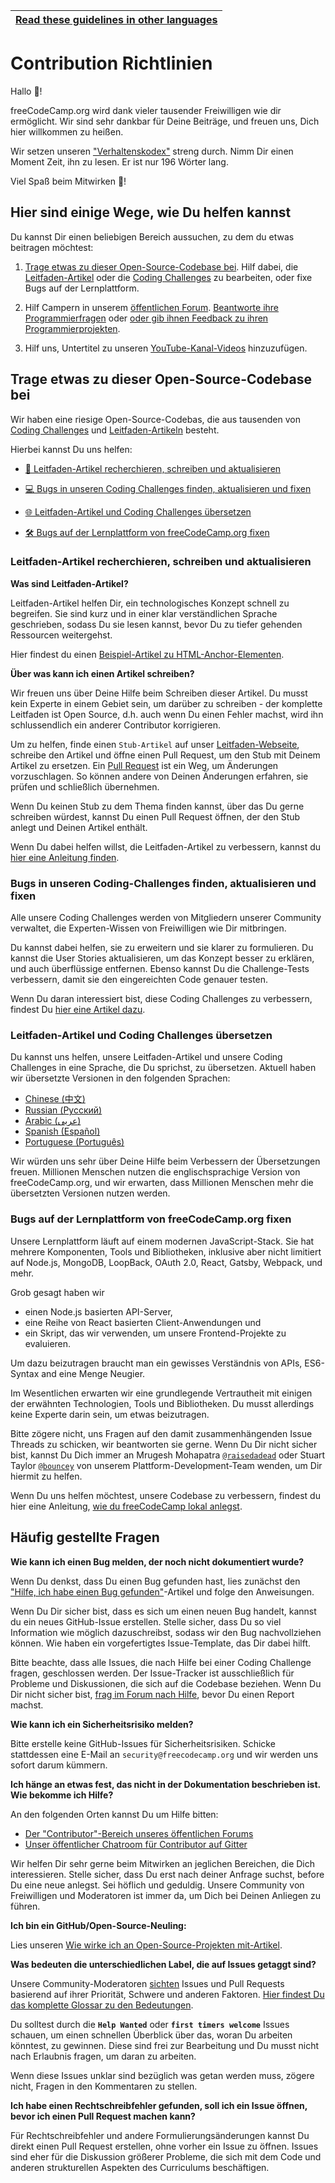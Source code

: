 <!-- do not translate this -->
| [Read these guidelines in other languages](/docs/i18n-languages) |
|-|
<!-- do not translate this -->

# Contribution Richtlinien

Hallo 👋!

freeCodeCamp.org wird dank vieler tausender Freiwilligen wie dir ermöglicht. Wir sind sehr dankbar für Deine Beiträge, und freuen uns, Dich hier willkommen zu heißen.

Wir setzen unseren ["Verhaltenskodex"](https://www.freecodecamp.org/code-of-conduct) streng durch. Nimm Dir einen Moment Zeit, ihn zu lesen. Er ist nur 196 Wörter lang.

Viel Spaß beim Mitwirken 🎉!

## Hier sind einige Wege, wie Du helfen kannst

Du kannst Dir einen beliebigen Bereich aussuchen, zu dem du etwas beitragen möchtest:

1. [Trage etwas zu dieser Open-Source-Codebase bei](#Trage-etwas-zu-dieser-Open-Source-Codebase-bei). Hilf dabei, die [Leitfaden-Artikel](https://guide.freecodecamp.org/) oder die [Coding Challenges](https://learn.freecodecamp.org/) zu bearbeiten, oder fixe Bugs auf der Lernplattform.

2. Hilf Campern in unserem [öffentlichen Forum](https://www.freecodecamp.org/forum/). [Beantworte ihre Programmierfragen](https://www.freecodecamp.org/forum/?max_posts=1) oder [oder gib ihnen Feedback zu ihren Programmierprojekten](https://www.freecodecamp.org/forum/c/project-feedback?max_posts=1).

3. Hilf uns, Untertitel zu unseren [YouTube-Kanal-Videos](https://www.youtube.com/channel/UC8butISFwT-Wl7EV0hUK0BQ/videos) hinzuzufügen.

## Trage etwas zu dieser Open-Source-Codebase bei

Wir haben eine riesige Open-Source-Codebas, die aus tausenden von [Coding Challenges](https://learn.freecodecamp.org) und [Leitfaden-Artikeln](https://guide.freecodecamp.org) besteht.

Hierbei kannst Du uns helfen:

- [📝 Leitfaden-Artikel recherchieren, schreiben und aktualisieren](#leitfaden-artikel-recherchieren-schreiben-und-aktualisieren)

- [💻 Bugs in unseren Coding Challenges finden, aktualisieren und fixen](#bugs-in-unseren-coding-challenges-finden-aktualisieren-und-fixen)

- [🌐 Leitfaden-Artikel und Coding Challenges übersetzen](#leitfaden-artikel-und-coding-challenges-übersetzen)

- [🛠 Bugs auf der Lernplattform von freeCodeCamp.org fixen](#Bugs-auf-der-Lernplattform-von-freecodecamporg-fixen)

### Leitfaden-Artikel recherchieren, schreiben und aktualisieren

**Was sind Leitfaden-Artikel?**

Leitfaden-Artikel helfen Dir, ein technologisches Konzept schnell zu begreifen. Sie sind kurz und in einer klar verständlichen Sprache geschrieben, sodass Du sie lesen kannst, bevor Du zu tiefer gehenden Ressourcen weitergehst.

Hier findest du einen [Beispiel-Artikel zu HTML-Anchor-Elementen](https://github.com/freeCodeCamp/freeCodeCamp/blob/master/guide/english/html/elements/a-tag/index.md).

**Über was kann ich einen Artikel schreiben?**

Wir freuen uns über Deine Hilfe beim Schreiben dieser Artikel. Du musst kein Experte in einem Gebiet sein, um darüber zu schreiben - der komplette Leitfaden ist Open Source, d.h. auch wenn Du einen Fehler machst, wird ihn schlussendlich ein anderer Contributor korrigieren.

Um zu helfen, finde einen `Stub-Artikel` auf unser [Leitfaden-Webseite](https://guide.freecodecamp.org), schreibe den Artikel und öffne einen Pull Request, um den Stub mit Deinem Artikel zu ersetzen. Ein [Pull Request](https://help.github.com/articles/about-pull-requests/) ist ein Weg, um Änderungen vorzuschlagen. So können andere von Deinen Änderungen erfahren, sie prüfen und schließlich übernehmen.

Wenn Du keinen Stub zu dem Thema finden kannst, über das Du gerne schreiben würdest, kannst Du einen Pull Request öffnen, der den Stub anlegt und Deinen Artikel enthält.

Wenn Du dabei helfen willst, die Leitfaden-Artikel zu verbessern, kannst du [hier eine Anleitung finden](/docs/how-to-work-on-guide-articles.md).

### Bugs in unseren Coding-Challenges finden, aktualisieren und fixen

Alle unsere Coding Challenges werden von Mitgliedern unserer Community verwaltet, die Experten-Wissen von Freiwilligen wie Dir mitbringen.

Du kannst dabei helfen, sie zu erweitern und sie klarer zu formulieren. Du kannst die User Stories aktualisieren, um das Konzept besser zu erklären, und auch überflüssige entfernen. Ebenso kannst Du die Challenge-Tests verbessern, damit sie den eingereichten Code genauer testen.

Wenn Du daran interessiert bist, diese Coding Challenges zu verbessern, findest Du [hier eine Artikel dazu](/docs/how-to-work-on-coding-challenges.md).

### Leitfaden-Artikel und Coding Challenges übersetzen

Du kannst uns helfen, unsere Leitfaden-Artikel und unsere Coding Challenges in eine Sprache, die Du sprichst, zu übersetzen. Aktuell haben wir übersetzte Versionen in den folgenden Sprachen:

- [Chinese (中文)](https://github.com/freeCodeCamp/freeCodeCamp/tree/master/curriculum/challenges/chinese)
- [Russian (Русский)](https://github.com/freeCodeCamp/freeCodeCamp/tree/master/curriculum/challenges/russian)
- [Arabic (عربى)](https://github.com/freeCodeCamp/freeCodeCamp/tree/master/curriculum/challenges/arabic)
- [Spanish (Español)](https://github.com/freeCodeCamp/freeCodeCamp/tree/master/curriculum/challenges/spanish)
- [Portuguese (Português)](https://github.com/freeCodeCamp/freeCodeCamp/tree/master/curriculum/challenges/portuguese)

Wir würden uns sehr über Deine Hilfe beim Verbessern der Übersetzungen freuen. Millionen Menschen nutzen die englischsprachige Version von freeCodeCamp.org, und wir erwarten, dass Millionen Menschen mehr die übersetzten Versionen nutzen werden.

### Bugs auf der Lernplattform von freeCodeCamp.org fixen

Unsere Lernplattform läuft auf einem modernen JavaScript-Stack. Sie hat mehrere Komponenten, Tools und Bibliotheken, inklusive aber nicht limitiert auf Node.js, MongoDB, LoopBack, OAuth 2.0, React, Gatsby, Webpack, und mehr.

Grob gesagt haben wir

- einen Node.js basierten API-Server,
- eine Reihe von React basierten Client-Anwendungen und
- ein Skript, das wir verwenden, um unsere Frontend-Projekte zu evaluieren.

Um dazu beizutragen braucht man ein gewisses Verständnis von APIs, ES6-Syntax and eine Menge Neugier.

Im Wesentlichen erwarten wir eine grundlegende Vertrautheit mit einigen der erwähnten Technologien, Tools und Bibliotheken. Du musst allerdings keine Experte darin sein, um etwas beizutragen.

Bitte zögere nicht, uns Fragen auf den damit zusammenhängenden Issue Threads zu schicken, wir beantworten sie gerne. Wenn Du Dir nicht sicher bist, kannst Du Dich immer an Mrugesh Mohapatra [`@raisedadead`](https://github.com/raisedadead) oder Stuart Taylor [`@bouncey`](https://github.com/bouncey) von unserem Plattform-Development-Team wenden, um Dir hiermit zu helfen.

Wenn Du uns helfen möchtest, unsere Codebase zu verbessern, findest du hier eine Anleitung, [wie du freeCodeCamp lokal anlegst](/docs/how-to-setup-freecodecamp-locally.md).

## Häufig gestellte Fragen

**Wie kann ich einen Bug melden, der noch nicht dokumentiert wurde?**

Wenn Du denkst, dass Du einen Bug gefunden hast, lies zunächst den ["Hilfe, ich habe einen Bug gefunden"](https://forum.freecodecamp.org/t/how-to-report-a-bug/19543)-Artikel und folge den Anweisungen.

Wenn Du Dir sicher bist, dass es sich um einen neuen Bug handelt, kannst du ein neues GitHub-Issue erstellen. Stelle sicher, dass Du so viel Information wie möglich dazuschreibst, sodass wir den Bug nachvollziehen können. Wie haben ein vorgefertigtes Issue-Template, das Dir dabei hilft.

Bitte beachte, dass alle Issues, die nach Hilfe bei einer Coding Challenge fragen, geschlossen werden. Der Issue-Tracker ist ausschließlich für Probleme und Diskussionen, die sich auf die Codebase beziehen. Wenn Du Dir nicht sicher bist, [frag im Forum nach Hilfe](https://www.freecodecamp.org/forum), bevor Du einen Report machst.

**Wie kann ich ein Sicherheitsrisiko melden?**

Bitte erstelle keine GitHub-Issues für Sicherheitsrisiken. Schicke stattdessen eine E-Mail an `security@freecodecamp.org` und wir werden uns sofort darum kümmern.

**Ich hänge an etwas fest, das nicht in der Dokumentation beschrieben ist. Wie bekomme ich Hilfe?**

An den folgenden Orten kannst Du um Hilfe bitten:

- [Der "Contributor"-Bereich unseres öffentlichen Forums](https://www.freecodecamp.org/forum/c/contributors)
- [Unser öffentlicher Chatroom für Contributor auf Gitter](https://gitter.im/FreeCodeCamp/Contributors)

Wir helfen Dir sehr gerne beim Mitwirken an jeglichen Bereichen, die Dich interessieren. Stelle sicher, dass Du erst nach deiner Anfrage suchst, before Du eine neue anlegst. Sei höflich und geduldig. Unsere Community von Freiwilligen und Moderatoren ist immer da, um Dich bei Deinen Anliegen zu führen.

**Ich bin ein GitHub/Open-Source-Neuling:**

Lies unseren [Wie wirke ich an Open-Source-Projekten mit-Artikel](https://github.com/freeCodeCamp/how-to-contribute-to-open-source).

**Was bedeuten die unterschiedlichen Label, die auf Issues getaggt sind?**

Unsere Community-Moderatoren [sichten](https://en.wikipedia.org/wiki/Software_bug#Bug_management) Issues und Pull Requests basierend auf ihrer Priorität, Schwere und anderen Faktoren. [Hier findest Du das komplette Glossar zu den Bedeutungen](https://github.com/freecodecamp/freecodecamp/labels).

Du solltest durch die **`Help Wanted`** oder **`first timers welcome`** Issues schauen, um einen schnellen Überblick über das, woran Du arbeiten könntest, zu gewinnen. Diese sind frei zur Bearbeitung und Du musst nicht nach Erlaubnis fragen, um daran zu arbeiten.

Wenn diese Issues unklar sind bezüglich was getan werden muss, zögere nicht, Fragen in den Kommentaren zu stellen.

**Ich habe einen Rechtschreibfehler gefunden, soll ich ein Issue öffnen, bevor ich einen Pull Request machen kann?**

Für Rechtschreibfehler und andere Formulierungsänderungen kannst Du direkt einen Pull Request erstellen, ohne vorher ein Issue zu öffnen. Issues sind eher für die Diskussion größerer Probleme, die sich mit dem Code und anderen strukturellen Aspekten des Curriculums beschäftigen.
